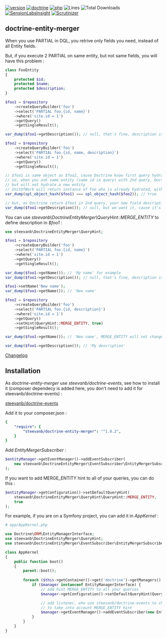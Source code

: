 [![version](https://img.shields.io/badge/version-1.0.2-green.svg)](https://github.com/steevanb/doctrine-entity-merger/tree/1.0.2)
[![doctrine](https://img.shields.io/badge/doctrine/orm-^2.5.0-blue.svg)](http://www.doctrine-project.org)
[![php](https://img.shields.io/badge/php-^5.4.6%20||%20^7.0-blue.svg)](http://www.php.net)
![Lines](https://img.shields.io/badge/code%20lines-250-green.svg)
![Total Downloads](https://poser.pugx.org/steevanb/doctrine-events/downloads)
[![SensionLabsInsight](https://img.shields.io/badge/SensionLabsInsight-platinum-brightgreen.svg)](https://insight.sensiolabs.com/projects/cf51b54f-77fa-459d-8a55-503732fef052/analyses/15)
[![Scrutinizer](https://scrutinizer-ci.com/g/steevanb/doctrine-entity-merger/badges/quality-score.png?b=master)](https://scrutinizer-ci.com/g/steevanb/doctrine-entity-merger/)

doctrine-entity-merger
---------------------

When you use PARTIAL in DQL, you retrive only fields you need, instead of all Entity fields.

But, if you execute 2 PARTIAL on same entity, but not same fields, you will have this problem :
```php
class FooEntity
{
    protected $id;
    protected $name;
    protected $description;
}

$foo1 = $repository
    ->createQueryBuilder('foo')
    ->select('PARTIAL foo.{id, name}')
    ->where('site.id = 1')
    ->getQuery()
    ->getSingleResult();

var_dump($foo1->getDescription()); // null, that's fine, description is not in PARTIAL

$foo2 = $repository
    ->createQueryBuilder('foo')
    ->select('PARTIAL foo.{id, name, description}')
    ->where('site.id = 1')
    ->getQuery()
    ->getSingleResult();

// $foo1 is same object as $foo2, cause Doctrine know first query hydrated $foo1
// so, when you ask same entity (same id in query) with 2nd query, Doctrine will execute SQL,
// but will not hydrate a new entity
// UnitOfWork will return instance of Foo who is already hydrated, with first query
var_dump(spl_object_hash($foo1) === spl_object_hash($foo2)); // true

// but, as Doctrine return $foo1 in 2nd query, your new field description will not be defined in $foo1
var_dump($foo1->getDescription()); // null, but we want it, cause it's defined in PARTIAL 2nd query
```

You can use _steevanb\DoctrineEntityMerger\QueryHint::MERGE_ENTITY_ to define description in _$foo1_ :
```php
use steevanb\DoctrineEntityMerger\QueryHint;

$foo1 = $repository
    ->createQueryBuilder('foo')
    ->select('PARTIAL foo.{id, name}')
    ->where('site.id = 1')
    ->getQuery()
    ->getSingleResult();

var_dump($foo1->getName()); // 'My name' for example
var_dump($foo1->getDescription()); // null, that's fine, description is not in PARTIAL

$foo1->setName('New name');
var_dump($foo1->getName()); // 'New name'

$foo2 = $repository
    ->createQueryBuilder('foo')
    ->select('PARTIAL foo.{id, description}')
    ->where('site.id = 1')
    ->getQuery()
    ->setHint(QueryHint::MERGE_ENTITY, true)
    ->getSingleResult();

var_dump($foo1->getName()); // 'New name', MERGE_ENTITY will not change Foo::$name value if it was already defined in another query before

var_dump($foo1->getDescription()); // 'My description'
```

[Changelog](changelog.md)

Installation
------------

As _doctrine-entity-merger_ use _steevanb/doctrine-events_, see how to install it
(composer dependecy is added here, you don't need to add it for steevanb/doctrine-events) :

[steevanb/doctrine-events](https://github.com/steevanb/doctrine-events)

Add it to your composer.json :
```yml
{
    "require": {
        "steevanb/doctrine-entity-merger": "^1.0.2",
    }
}
```

Add _EntityMergerSubscriber_ :
```php
$entityManager->getEventManager()->addEventSubscriber(
    new steevanb\DoctrineEntityMerger\EventSubscriber\EntityMergerSubscriber()
);
```

If you want to add MERGE_ENTITY hint to all of your queries, you can do this :

```php
$entityManager->getConfiguration()->setDefaultQueryHint(
    steevanb\DoctrineEntityMerger\QueryHint\QueryHint::MERGE_ENTITY,
    true
);
```

For example, if you are on a Symfony project, you can add it in _AppKernel_ :
```php
# app/AppKernel.php

use Doctrine\ORM\EntityManagerInterface;
use steevanb\DoctrineEntityMerger\QueryHint;
use steevanb\DoctrineEntityMerger\EventSubscriber\EntityMergerSubscriber;

class AppKernel
{
    public function boot()
    {
        parent::boot();
        
        foreach ($this->getContainer()->get('doctrine')->getManagers() as $manager) {
            if ($manager instanceof EntityManagerInterface) {
                // add hint MERGE_ENTITY to all your queries
                $manager->getConfiguration()->setDefaultQueryHint(QueryHint::MERGE_ENTITY, true);

                // add listener, who use steevanb/doctrine-events to change UnitOfWork::createEntity()
                // to take into account MERGE_ENTITY hint
                $manager->getEventManager()->addEventSubscriber(new EntityMergerSubscriber());
            }
        }
    }
}
